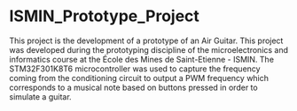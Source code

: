 # ISMIN_Prototype_Project
This project is the development of a prototype of an Air Guitar. This project was developed during the prototyping discipline of the microelectronics and informatics course at the École des Mines de Saint-Etienne - ISMIN.
The STM32F301K8T6 microcontroller was used to capture the frequency coming from the conditioning circuit to output a PWM frequency which corresponds to a musical note based on buttons pressed in order to simulate a guitar.
